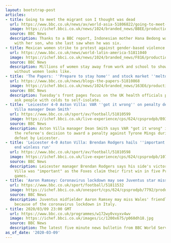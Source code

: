 ```yaml
---
layout: bootstrap-post
articles:
- title: Going to meet the migrant son I thought was dead
  url: https://www.bbc.co.uk/news/av/world-asia-51806822/going-to-meet-the-migrant-son-i-thought-was-dead
  image: https://ichef.bbci.co.uk/news/1024/branded_news/BBEE/production/_111201184_p0864y53.jpg
  source: BBC News
  description: Thanks to a BBC report, Indonesian mother Hana Bedong was reunited
    with her son, who she last saw when he was six.
- title: Mexican women strike to protest against gender-based violence
  url: https://www.bbc.co.uk/news/world-latin-america-51811040
  image: https://ichef.bbci.co.uk/news/1024/branded_news/F816/production/_111201536_hi060538999.jpg
  source: BBC News
  description: Millions of women stay away from work and school to show what a society
    without women looks like.
- title: 'The Papers: ''Prepare to stay home'' and stock market ''meltdown'''
  url: https://www.bbc.co.uk/news/blogs-the-papers-51810868
  image: https://ichef.bbci.co.uk/news/1024/branded_news/163E6/production/_111201119_dm-frontpage-10march.jpg
  source: BBC News
  description: Tuesday's front pages focus on the UK health officials preparing to
    ask people with colds to self-isolate.
- title: 'Leicester 4-0 Aston Villa: VAR ''got it wrong'' on penalty decision, says
    Villa manager Dean Smith'
  url: https://www.bbc.co.uk/sport/av/football/51810599
  image: https://ichef.bbci.co.uk/live-experience/cps/624/cpsprodpb/B932/production/_111201474_p08654vs.jpg
  source: BBC News
  description: Aston Villa manager Dean Smith says VAR "got it wrong" in not overturning
    the referee's decision to award a penalty against Tyrone Mings during his side's
    defeat by Leicester.
- title: 'Leicester 4-0 Aston Villa: Brendan Rodgers hails ''important'' win as Foxes
    end winless run'
  url: https://www.bbc.co.uk/sport/av/football/51810598
  image: https://ichef.bbci.co.uk/live-experience/cps/624/cpsprodpb/10752/production/_111201476_p08654yn.jpg
  source: BBC News
  description: Leicester manager Brendan Rodgers says his side's victory over Aston
    Villa was "important" as the Foxes claim their first win in five Premier League
    games.
- title: 'Aaron Ramsey: Coronavirus lockdown may see Juventus star miss Wales games'
  url: https://www.bbc.co.uk/sport/football/51811532
  image: https://ichef.bbci.co.uk/onesport/cps/624/cpsprodpb/7792/production/_111201603_gettyimages-1188766852.jpg
  source: BBC News
  description: Juventus midfielder Aaron Ramsey may miss Wales' friendlies this month
    because of the coronavirus lockdown in Italy.
- title: 2020/03/09 23:00 GMT
  url: https://www.bbc.co.uk/programmes/w172wy0vxyxv4wv
  image: https://ichef.bbci.co.uk/images/ic/1200x675/p060dh18.jpg
  source: BBC News
  description: The latest five minute news bulletin from BBC World Service.
as_of_date: '2020-03-09'
---
```


